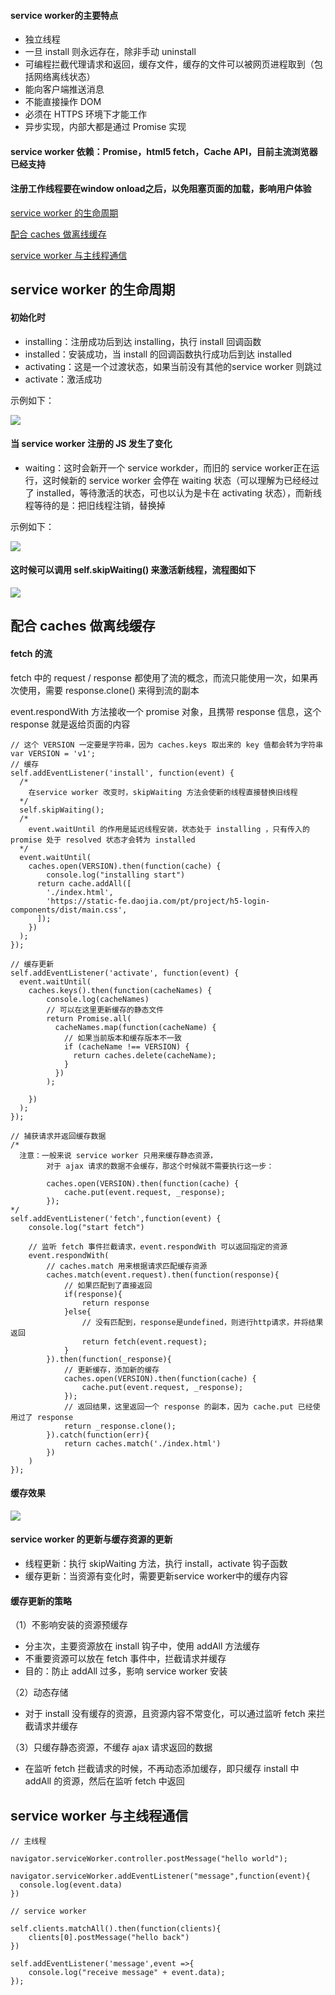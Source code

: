 #### service worker的主要特点

<ul>
  <li>独立线程</li>
  <li>一旦 install 则永远存在，除非手动 uninstall </li>
  <li>可编程拦截代理请求和返回，缓存文件，缓存的文件可以被网页进程取到（包括网络离线状态）</li>
  <li>能向客户端推送消息</li>
  <li>不能直接操作 DOM</li>
  <li>必须在 HTTPS 环境下才能工作</li>
  <li>异步实现，内部大都是通过 Promise 实现</li>
</ul>

#### service worker 依赖：Promise，html5 fetch，Cache API，目前主流浏览器已经支持

#### 注册工作线程要在window onload之后，以免阻塞页面的加载，影响用户体验

<a href="#life">service worker 的生命周期</a>

<a href="#cache">配合 caches 做离线缓存</a>

<a href="#message">service worker 与主线程通信</a>

<h2 id="life">service worker 的生命周期</h2>

#### 初始化时

<ul>
  <li>installing：注册成功后到达 installing，执行 install 回调函数</li>
  <li>installed：安装成功，当 install 的回调函数执行成功后到达 installed</li>
  <li>activating：这是一个过渡状态，如果当前没有其他的service worker 则跳过</li>
  <li>activate：激活成功</li>
</ul>

示例如下：

<img src="https://github.com/HanLess/pwa-analysis/blob/master/imgs/init.png" />

#### 当 service worker 注册的 JS 发生了变化

<ul>
  <li>waiting：这时会新开一个 service workder，而旧的 service worker正在运行，这时候新的 service worker 会停在 waiting 状态（可以理解为已经经过了 installed，等待激活的状态，可也以认为是卡在 activating 状态），而新线程等待的是：把旧线程注销，替换掉</li>
</ul>

示例如下：

<img src="https://github.com/HanLess/pwa-analysis/blob/master/imgs/change.png" />

#### 这时候可以调用 self.skipWaiting() 来激活新线程，流程图如下

<img src="https://github.com/HanLess/pwa-analysis/blob/master/imgs/ws-update.png" />

<h2 id="cache">配合 caches 做离线缓存</h2>

#### fetch 的流

fetch 中的 request / response 都使用了流的概念，而流只能使用一次，如果再次使用，需要 response.clone() 来得到流的副本

event.respondWith 方法接收一个 promise 对象，且携带 response 信息，这个 response 就是返给页面的内容

```
// 这个 VERSION 一定要是字符串，因为 caches.keys 取出来的 key 值都会转为字符串
var VERSION = 'v1';
// 缓存
self.addEventListener('install', function(event) {
  /*
    在service worker 改变时，skipWaiting 方法会使新的线程直接替换旧线程
  */
  self.skipWaiting();
  /*
    event.waitUntil 的作用是延迟线程安装，状态处于 installing ，只有传入的 promise 处于 resolved 状态才会转为 installed
  */
  event.waitUntil(
    caches.open(VERSION).then(function(cache) {
        console.log("installing start")
      return cache.addAll([
        './index.html',
        'https://static-fe.daojia.com/pt/project/h5-login-components/dist/main.css',
      ]);
    })
  );
});

// 缓存更新 
self.addEventListener('activate', function(event) {  
  event.waitUntil(
    caches.keys().then(function(cacheNames) {
        console.log(cacheNames)
        // 可以在这里更新缓存的静态文件
        return Promise.all(
          cacheNames.map(function(cacheName) {
            // 如果当前版本和缓存版本不一致
            if (cacheName !== VERSION) {
              return caches.delete(cacheName);
            }
          })
        );
      
    })
  );
});

// 捕获请求并返回缓存数据
/*
  注意：一般来说 service worker 只用来缓存静态资源，
        对于 ajax 请求的数据不会缓存，那这个时候就不需要执行这一步：
        
        caches.open(VERSION).then(function(cache) {
            cache.put(event.request, _response);
        });
*/
self.addEventListener('fetch',function(event) {
    console.log("start fetch")

    // 监听 fetch 事件拦截请求，event.respondWith 可以返回指定的资源
    event.respondWith(
        // caches.match 用来根据请求匹配缓存资源
        caches.match(event.request).then(function(response){
            // 如果匹配到了直接返回
            if(response){
                return response
            }else{
                // 没有匹配到，response是undefined，则进行http请求，并将结果返回
                return fetch(event.request);
            }
        }).then(function(_response){
            // 更新缓存，添加新的缓存
            caches.open(VERSION).then(function(cache) {
                cache.put(event.request, _response);
            });  
            // 返回结果，这里返回一个 response 的副本，因为 cache.put 已经使用过了 response 
            return _response.clone();
        }).catch(function(err){
            return caches.match('./index.html')
        })
    )
});
```

#### 缓存效果

<img src="https://github.com/HanLess/pwa-analysis/blob/master/imgs/cache.png" />

#### service worker 的更新与缓存资源的更新

<ul>
  <li>线程更新：执行 skipWaiting 方法，执行 install，activate 钩子函数</li>
  <li>缓存更新：当资源有变化时，需要更新service worker中的缓存内容</li>
</ul>

#### 缓存更新的策略

（1）不影响安装的资源预缓存

<ul>
  <li>分主次，主要资源放在 install 钩子中，使用 addAll 方法缓存</li>
  <li>不重要资源可以放在 fetch 事件中，拦截请求并缓存</li> 
  <li>目的：防止 addAll 过多，影响 service worker 安装</li>
</ul>

（2）动态存储

<ul>
  <li>对于 install 没有缓存的资源，且资源内容不常变化，可以通过监听 fetch 来拦截请求并缓存</li>
</ul>

（3）只缓存静态资源，不缓存 ajax 请求返回的数据

<ul>
  <li>在监听 fetch 拦截请求的时候，不再动态添加缓存，即只缓存 install 中 addAll 的资源，然后在监听 fetch 中返回</li>
</ul>

<h2 id="message">service worker 与主线程通信</h2>

```
// 主线程

navigator.serviceWorker.controller.postMessage("hello world");

navigator.serviceWorker.addEventListener("message",function(event){
  console.log(event.data)
})

// service worker

self.clients.matchAll().then(function(clients){
    clients[0].postMessage("hello back")
})

self.addEventListener('message',event =>{
    console.log("receive message" + event.data);
});
```



